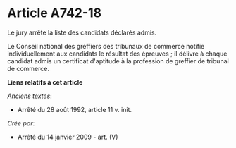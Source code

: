 # Article A742-18

Le jury arrête la liste des candidats déclarés admis.

Le Conseil national des greffiers des tribunaux de commerce notifie individuellement aux candidats le résultat des épreuves ;
il délivre à chaque candidat admis un certificat d'aptitude à la profession de greffier de tribunal de commerce.

**Liens relatifs à cet article**

_Anciens textes_:

  - Arrêté du 28 août 1992, article 11 v. init.

_Créé par_:

  - Arrêté du 14 janvier 2009 - art. (V)
